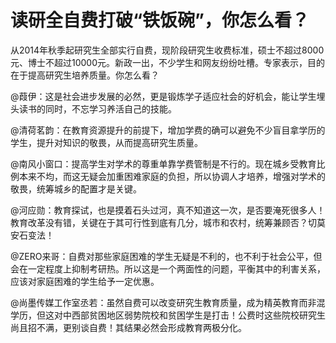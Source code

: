 # 读研全自费打破“铁饭碗”，你怎么看？

从2014年秋季起研究生全部实行自费，现阶段研究生收费标准，硕士不超过8000元、博士不超过10000元。新政一出，不少学生和网友纷纷吐槽。专家表示，目的在于提高研究生培养质量。你怎么看？

@葭伊：这是社会进步发展的必然，更是锻炼学子适应社会的好机会，能让学生埋头读书的同时，不忘学习养活自己的技能。

@清荷茗韵：在教育资源提升的前提下，增加学费的确可以避免不少盲目拿学历的学生，提升对知识的敬畏，从而提高研究生质量。

@南风小窗口：提高学生对学术的尊重单靠学费管制是不行的。现在城乡受教育比例本来不均，而这无疑会加重困难家庭的负担，所以协调人才培养，增强对学术的敬畏，统筹城乡的配置才是关键。

@河应勋：教育探试，也是摸着石头过河，真不知道这一次，是否要淹死很多人！教育改革没有错，关键在于其可行性到底有几分，城市和农村，统筹兼顾否？切莫安石变法！

@ZERO来哥：自费对那些家庭困难的学生无疑是不利的，也不利于社会公平，但会在一定程度上抑制考研热。所以这是一个两面性的问题，平衡其中的利害关系，应该对家庭困难的学生给予一定优惠。

@尚墨传媒工作室丞若：虽然自费可以改变研究生教育质量，成为精英教育而非混学历，但这对中西部贫困地区弱势院校和贫困学生是打击！公费时这些院校研究生尚且招不满，更别谈自费！其结果必然会形成教育两极分化。